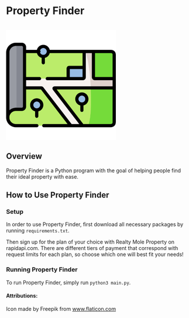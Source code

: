 # Property Finder

&emsp;&emsp;&emsp;&emsp;&emsp;&emsp;&emsp;&emsp;&emsp;&emsp;&emsp;&emsp;&emsp;&emsp;&emsp;&emsp;<img alt ="Calendar image" src="static/map.png" width="300">

## Overview

Property Finder is a Python program with the goal of helping people find their ideal property with ease.

## How to Use Property Finder

### Setup

In order to use Property Finder, first download all necessary packages by running `requirements.txt`.

Then sign up for the plan of your choice with Realty Mole Property on rapidapi.com. There are different tiers of payment that correspond with request limits for each plan, so choose which one will best fit your needs!

### Running Property Finder

To run Property Finder, simply run `python3 main.py`.

#### Attributions:

Icon made by Freepik from www.flaticon.com
